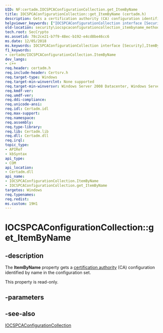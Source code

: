 ```yaml
---
UID: NF:certadm.IOCSPCAConfigurationCollection.get_ItemByName
title: IOCSPCAConfigurationCollection::get_ItemByName (certadm.h)
description: Gets a certification authority (CA) configuration identified by name in the configuration set.helpviewer_keywords: ["IOCSPCAConfigurationCollection interface [Security]","ItemByName property","IOCSPCAConfigurationCollection.ItemByName","IOCSPCAConfigurationCollection.get_ItemByName","IOCSPCAConfigurationCollection::ItemByName","IOCSPCAConfigurationCollection::get_ItemByName","ItemByName property [Security]","ItemByName property [Security]","IOCSPCAConfigurationCollection interface","certadm/IOCSPCAConfigurationCollection::ItemByName","certadm/IOCSPCAConfigurationCollection::get_ItemByName","get_ItemByName","security.iocspcaconfigurationcollection_itembyname_method"]
old-location: security\iocspcaconfigurationcollection_itembyname_method.htm
tech.root: SecCrypto
ms.assetid: 78c2ce21-b7f9-48ec-b192-e4cd8be46cc6
ms.date: 12/05/2018
ms.keywords: IOCSPCAConfigurationCollection interface [Security],ItemByName property, IOCSPCAConfigurationCollection.ItemByName, IOCSPCAConfigurationCollection.get_ItemByName, IOCSPCAConfigurationCollection::ItemByName, IOCSPCAConfigurationCollection::get_ItemByName, ItemByName property [Security], ItemByName property [Security],IOCSPCAConfigurationCollection interface, certadm/IOCSPCAConfigurationCollection::ItemByName, certadm/IOCSPCAConfigurationCollection::get_ItemByName, get_ItemByName, security.iocspcaconfigurationcollection_itembyname_method
f1_keywords:
- certadm/IOCSPCAConfigurationCollection.ItemByName
dev_langs:
- c++
req.header: certadm.h
req.include-header: Certsrv.h
req.target-type: Windows
req.target-min-winverclnt: None supported
req.target-min-winversvr: Windows Server 2008 Datacenter, Windows Server 2008 Enterprise [desktop apps only]
req.kmdf-ver: 
req.umdf-ver: 
req.ddi-compliance: 
req.unicode-ansi: 
req.idl: Certadm.idl
req.max-support: 
req.namespace: 
req.assembly: 
req.type-library: 
req.lib: Certadm.lib
req.dll: Certadm.dll
req.irql: 
topic_type:
- APIRef
- kbSyntax
api_type:
- COM
api_location:
- Certadm.dll
api_name:
- IOCSPCAConfigurationCollection.ItemByName
- IOCSPCAConfigurationCollection.get_ItemByName
targetos: Windows
req.typenames: 
req.redist: 
ms.custom: 19H1
---
```


# IOCSPCAConfigurationCollection::get_ItemByName


## -description


The <b>ItemByName</b> property gets a <a href="https://docs.microsoft.com/windows/desktop/SecGloss/c-gly">certification authority</a> (CA) configuration identified by name in the configuration set.

This property is read-only.


## -parameters


## -see-also




<a href="https://docs.microsoft.com/windows/desktop/api/certadm/nn-certadm-iocspcaconfigurationcollection">IOCSPCAConfigurationCollection</a>
 

 

